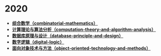# 2020

- [**组合数学（combinatorial-mathematics）**](https://github.com/Hyperzsb/BIT/tree/master/2020/combinatorial-mathematics)
- [**计算理论与算法分析（computation-theory-and-algorithm-analysis）**](https://github.com/Hyperzsb/BIT/tree/master/2020/computation-theory-and-algorithm-analysis)
- **[数据库原理与设计（database-principle-and-design）](https://github.com/Hyperzsb/BIT/tree/master/2020/database-principle-and-design)**
- [**数字逻辑（digital-logic）**](https://github.com/Hyperzsb/BIT/tree/master/2020/digital-logic)
- [**面向对象技术与方法（object-oriented-technology-and-methods）**](https://github.com/Hyperzsb/BIT/tree/master/2020/object-oriented-technology-and-methods)